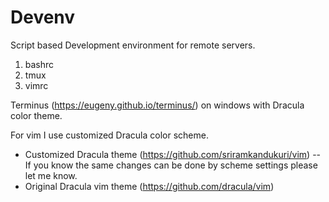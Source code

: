 # Devenv

Script based Development environment for remote servers.

1. bashrc
2. tmux
3. vimrc

Terminus (https://eugeny.github.io/terminus/) on windows with Dracula color theme.

For vim I use customized Dracula color scheme.

- Customized Dracula theme (https://github.com/sriramkandukuri/vim)
  -- If you know the same changes can be done by scheme settings please let me know.
- Original Dracula vim theme (https://github.com/dracula/vim)

